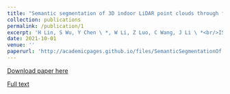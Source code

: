 ```yaml
---
title: "Semantic segmentation of 3D indoor LiDAR point clouds through feature pyramid architecture search"
collection: publications
permalink: /publication/1
excerpt: 'H Lin, S Wu, Y Chen \ *, W Li, Z Luo, C Wang, J Li \ *<br/>ISPRS Journal of Photogrammetry and Remote Sensing, October, 2021<br/><img src='/images/AJointDeepLearning.jpg'>'
date: 2021-10-01
venue: ''
paperurl: 'http://academicpages.github.io/files/SemanticSegmentationOf.pdf'
---
```



[Download paper here](http://academicpages.github.io/files/paper3.pdf)


[Full text](https://doi.org/10.1016/j.isprsjprs.2022.08.022)
